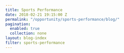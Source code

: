 ```yaml
---
title: Sports Performance 
date: 2018-02-21 19:15:00 Z
permalink: "/opportunity/sports-performance/blog/"
pagination:
  enabled: true
  collection: none
layout: blog-index
filter: sports-performance
---
```


